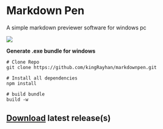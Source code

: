 # [](https://raw.githubusercontent.com/adam-p/markdown-here/master/src/common/images/icon48.png) Markdown Pen

A simple markdown previewer software for windows pc

![](https://image.prntscr.com/image/euL70KP0QvO4t19_BisM-A.png)

**Generate .exe bundle for windows**

```git
# Clone Repo
git clone https://github.com/kingRayhan/markdownpen.git

# Install all dependencies
npm install

# build bundle
build -w
```

## [Download](https://github.com/kingRayhan/markdownpen/releases) latest release(s)
